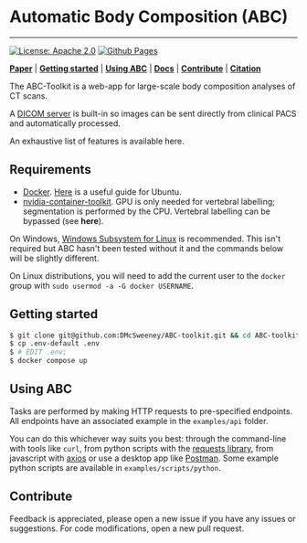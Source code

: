 # Automatic Body Composition (ABC)
---

[![License: Apache 2.0](https://img.shields.io/badge/License-Apache_2.0-blue.svg)](https://opensource.org/licenses/Apache-2.0)
[![Github Pages](https://img.shields.io/badge/github%20pages-121013?style=for-the-badge&logo=github&logoColor=white)](https://dmcsweeney.github.io/ABC-Toolkit/)

[**Paper**]()
| [**Getting started**](#getting_started)
| [**Using ABC**](#using_abc)
| [**Docs**](https://dmcsweeney.github.io/ABC-Toolkit/)
| [**Contribute**](#contribute)
| [**Citation**](#citation)

The ABC-Toolkit is a web-app for large-scale body composition analyses of CT scans.

A [DICOM server](https://github.com/marcelvanherk/Conquest-DICOM-Server) is built-in so images can be sent directly from clinical PACS and automatically processed.   

An exhaustive list of features is available here.

## Requirements
- [Docker](https://www.docker.com/get-started/). [Here](https://docs.docker.com/engine/install/ubuntu/) is a useful guide for Ubuntu.
- [nvidia-container-toolkit](https://docs.nvidia.com/datacenter/cloud-native/container-toolkit/latest/install-guide.html). GPU is only needed for vertebral labelling; segmentation is performed by the CPU. Vertebral labelling can be bypassed (see **here**).

On Windows, [Windows Subsystem for Linux](https://learn.microsoft.com/en-us/windows/wsl/install) is recommended. This isn't required but ABC hasn't been tested without it and the commands below will be slightly different.

On Linux distributions, you will need to add the current user to the `docker` group with `sudo usermod -a -G docker USERNAME`.

## Getting started
<a name="getting_started"></a>

``` bash
$ git clone git@github.com:DMcSweeney/ABC-toolkit.git && cd ABC-toolkit
$ cp .env-default .env 
$ # EDIT .env; 
$ docker compose up
```

## Using ABC
<a name="using_abc"></a>
Tasks are performed by making HTTP requests to pre-specified endpoints. All endpoints have an associated example in the `examples/api` folder.

You can do this whichever way suits you best: through the command-line with tools like `curl`, from python scripts with the [requests library](https://pypi.org/project/requests/), from javascript with [axios](https://axios-http.com/docs/intro) or use a desktop app like [Postman](https://www.postman.com/). Some example python scripts are available in `examples/scripts/python`. 

## Contribute
<a name="contribute"></a>
Feedback is appreciated, please open a new issue if you have any issues or suggestions. For code modifications, open a new pull request.

